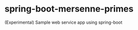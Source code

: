 spring-boot-mersenne-primes
===========================

(Experimental) Sample web service app using spring-boot
